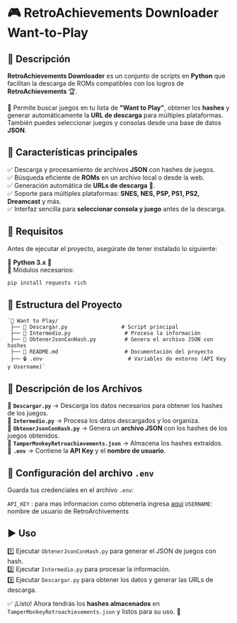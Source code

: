 
# 🎮 RetroAchievements Downloader  Want-to-Play

## 📝 Descripción  

**RetroAchievements Downloader** es un conjunto de scripts en **Python** que facilitan la descarga de ROMs compatibles con los logros de **RetroAchievements** 🏆.  

📌 Permite buscar juegos en tu lista de **"Want to Play"**, obtener los **hashes** y generar automáticamente la **URL de descarga** para múltiples plataformas. También puedes seleccionar juegos y consolas desde una base de datos **JSON**.  

## 🚀 Características principales  

✅ Descarga y procesamiento de archivos **JSON** con hashes de juegos.  
✅ Búsqueda eficiente de **ROMs** en un archivo local o desde la web.  
✅ Generación automática de **URLs de descarga** 🔗.  
✅ Soporte para múltiples plataformas: **SNES, NES, PSP, PS1, PS2, Dreamcast** y más.  
✅ Interfaz sencilla para **seleccionar consola y juego** antes de la descarga.  

## 📌 Requisitos  

Antes de ejecutar el proyecto, asegúrate de tener instalado lo siguiente:  

🔹 **Python 3.x** 🐍  
🔹 Módulos necesarios:  

```sh
pip install requests rich
```

## 📂 Estructura del Proyecto

```
`📁 Want to Play/
 ├── 📜 Descargar.py                 # Script principal
 ├── 📜 Intermedio.py                 # Procesa la información
 ├── 📜 ObtenerJsonConHash.py         # Genera el archivo JSON con hashes
 ├── 📜 README.md                     # Documentación del proyecto
 ├── 🔒 .env                           # Variables de entorno (API Key y Username)` 
```
## 📜 Descripción de los Archivos

🔹 **`Descargar.py`** → Descarga los datos necesarios para obtener los hashes de los juegos.  
🔹 **`Intermedio.py`** → Procesa los datos descargados y los organiza.  
🔹 **`ObtenerJsonConHash.py`** → Genera un **archivo JSON** con los hashes de los juegos obtenidos.  
🔹 **`TamperMonkeyRetroachievements.json`** → Almacena los hashes extraídos.  
🔹 **`.env`** → Contiene la **API Key** y el **nombre de usuario**.

## 🔑 Configuración del archivo `.env`

Guarda tus credenciales en el archivo `.env`:

`API_KEY` : para mas informacion como obtenerla ingresa [aqui](https://api-docs.retroachievements.org/getting-started.html#get-your-web-api-key)
`USERNAME`:  nombre de usuario de RetroArchivements

## ▶️ Uso

1️⃣ Ejecutar `ObtenerJsonConHash.py` para generar el JSON de juegos con hash.  
2️⃣ Ejecutar `Intermedio.py` para procesar la información.  
3️⃣ Ejecutar `Descargar.py` para obtener los datos y generar las URLs de descarga.

✅ ¡Listo! Ahora tendrás los **hashes almacenados** en `TamperMonkeyRetroachievements.json` y listos para su uso. 🎉